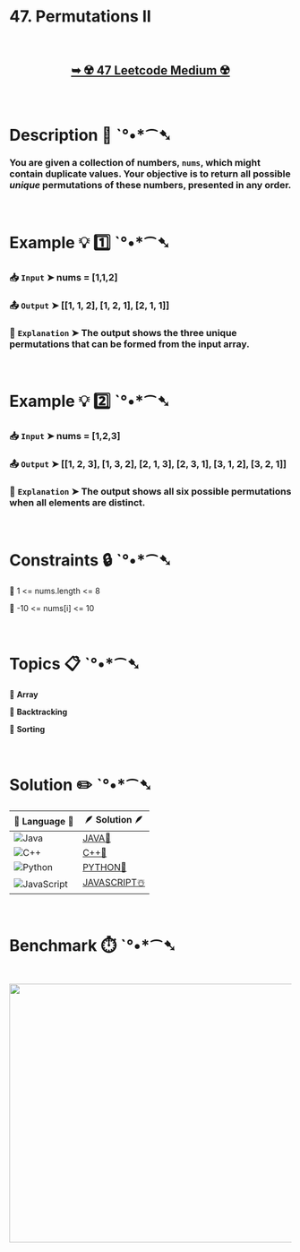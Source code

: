# 47. Permutations II

</br>

<h2 align="center"> 

<a href="https://leetcode.com/problems/permutations-ii/description/"><strong>➥ ☢️ 47 Leetcode Medium ☢️ </strong></a>
</h2>

</br>

# Description 📜 ˋ°•*⁀➷

### You are given a collection of numbers, `nums`, which might contain duplicate values. Your objective is to return all possible *unique* permutations of these numbers, presented in any order.

</br>

# Example 💡 1️⃣ ˋ°•*⁀➷

  ### 📥 `Input`  ➤ nums = [1,1,2]

  ### 📤 `Output`  ➤ [[1, 1, 2], [1, 2, 1], [2, 1, 1]]

  ### 🔦 `Explanation`  ➤ The output shows the three unique permutations that can be formed from the input array.

</br>

# Example 💡 2️⃣ ˋ°•*⁀➷

  ### 📥 `Input` ➤ nums = [1,2,3]

  ### 📤 `Output`  ➤ [[1, 2, 3], [1, 3, 2], [2, 1, 3], [2, 3, 1], [3, 1, 2], [3, 2, 1]]

  ### 🔦 `Explanation`  ➤ The output shows all six possible permutations when all elements are distinct.

</br>

# Constraints 🔒 ˋ°•*⁀➷

🔹 1 <= nums.length <= 8 </br>

🔹 -10 <= nums[i] <= 10 </br>

</br>

# Topics 📋 ˋ°•*⁀➷

🔸 **Array**  </br>

🔸 **Backtracking**  </br>

🔸 **Sorting**  </br>

</br>

# Solution ✏️ ˋ°•*⁀➷

| 📒 Language 📒  | 🪶 Solution 🪶 |
| ------------- | ------------- |
|  ![Java](https://img.shields.io/badge/java-%23ED8B00.svg?style=for-the-badge&logo=openjdk&logoColor=white)  | [JAVA🍁]() |
|  ![C++](https://img.shields.io/badge/c++-%2300599C.svg?style=for-the-badge&logo=c%2B%2B&logoColor=white)  | [C++🎲]()  |
|  ![Python](https://img.shields.io/badge/python-3670A0?style=for-the-badge&logo=python&logoColor=ffdd54)    | [PYTHON🍰]() |
| ![JavaScript](https://img.shields.io/badge/javascript-%23323330.svg?style=for-the-badge&logo=javascript&logoColor=%23F7DF1E)   | [JAVASCRIPT☃️]() |

</br>

# Benchmark ⏱️ ˋ°•*⁀➷

<h1  align="center" >

<img src ="" width = "700px" height="462px" />

</h1>
